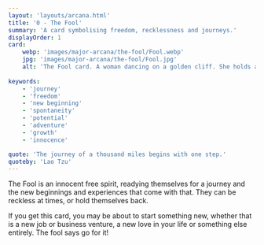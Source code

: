 ```yaml
---
layout: 'layouts/arcana.html'
title: '0 - The Fool'
summary: 'A card symbolising freedom, recklessness and journeys.'
displayOrder: 1
card:
    webp: 'images/major-arcana/the-fool/Fool.webp'
    jpg: 'images/major-arcana/the-fool/Fool.jpg'
    alt: 'The Fool card. A woman dancing on a golden cliff. She holds a flower in her hand, with the universe at her side.'
    
keywords:
    - 'journey'
    - 'freedom'
    - 'new beginning'
    - 'spontaneity'
    - 'potential'
    - 'adventure'
    - 'growth'
    - 'innocence'

quote: 'The journey of a thousand miles begins with one step.'
quoteby: 'Lao Tzu'
---
```


The Fool is an innocent free spirit, readying themselves for a journey and the new beginnings and experiences that come with that. They can be reckless at times, or hold themselves back.

If you get this card, you may be about to start something new, whether that is a new job or business venture, a new love in your life or something else entirely. The fool says go for it!